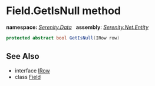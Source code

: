 # Field.GetIsNull method
**namespace:** *[Serenity.Data](../../README.md#serenity.data-namespace)*   **assembly**: *[Serenity.Net.Entity](../../README.md)*

```csharp
protected abstract bool GetIsNull(IRow row)
```

## See Also

* interface [IRow](../IRow.md)
* class [Field](../Field.md)
